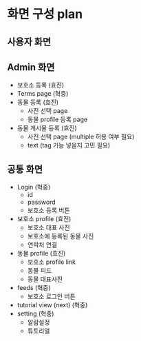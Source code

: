 # 화면 구성 plan

## 사용자 화면

## Admin 화면

- 보호소 등록 (효진)
- Terms page (혁중)
- 동물 등록 (효진)
  - 사진 선택 page
  - 동물 profile 등록 page
- 동물 게시물 등록 (효진)
  - 사진 선택 page (multiple 허용 여부 필요)
  - text (tag 기능 넣을지 고민 필요)

## 공통 화면

- Login (혁중)
  - id
  - password
  - 보호소 등록 버튼
- 보호소 profile (효진)
  - 보호소 대표 사진
  - 보호소에 등록된 동물 사진
  - 연락처 연결
- 동물 profile (효진)
  - 보호소 profile link
  - 동물 피드
  - 동물 대표사진
- feeds (혁중)
  - 보호소 로그인 버튼
- tutorial view (next) (혁중)
- setting (혁중)
  - 알람설정
  - 튜토리얼